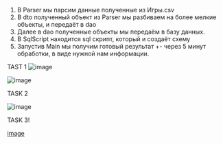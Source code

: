 1. В Parser мы парсим данные полученные из Игры.csv
2. В dto полученный объект из Parser мы разбиваем на более мелкие объекты, и передаёт в dao
3. Далее в dao полученные объекты мы передаём в базу данных.
4. В SqlScript находится sql скрипт, который и создаёт схему
5. Запустив Main мы получим готовый результат +- через 5 минут обработки, в виде нужной нам информации.


TAST 1
![image](https://user-images.githubusercontent.com/82874968/211625233-3b135fb3-d426-45c4-81fd-13001fc1152e.png)

![image](https://user-images.githubusercontent.com/82874968/211625380-12e322e0-268e-40bb-921f-cd77d0b08751.png)

TASK 2

![image](https://user-images.githubusercontent.com/82874968/211625407-8d53f34b-ddbb-4d9f-a485-97bc0df7ff99.png)


TASK 3!

[image](https://user-images.githubusercontent.com/82874968/211625422-d5f33cb3-18df-4b79-934e-b0e8ebcb7d73.png)
